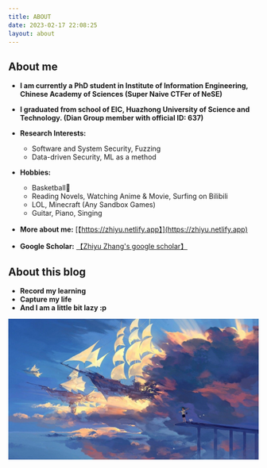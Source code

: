 ```yaml
---
title: ABOUT
date: 2023-02-17 22:08:25
layout: about
---
```


## About me

- **I am currently a PhD student in Institute of Information Engineering, Chinese Academy of Sciences (Super Naive CTFer of NeSE)**
- **I graduated from school of EIC, Huazhong University of Science and Technology. (Dian Group member with official ID: 637)**
- **Research Interests:**
  - Software and System Security, Fuzzing
  - Data-driven Security, ML as a method

- **Hobbies:**
  - Basketball🏀
  - Reading Novels, Watching Anime & Movie, Surfing on Bilibili
  - LOL, Minecraft (Any Sandbox Games)
  - Guitar, Piano, Singing
- **More about me:** [【https://zhiyu.netlify.app】](https://zhiyu.netlify.app)
- **Google Scholar:** [【Zhiyu Zhang's google scholar】](https://scholar.google.com.hk/citations?user=px8_S6IAAAAJ&hl=zh-CN&oi=sra)

## About this blog

- **Record my learning**
- **Capture my life**
- **And I am a little bit lazy :p**

<img src="https://raw.githubusercontent.com/QGrain/picgo-bed/master/figure/flyship.jpg" width=900>

